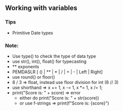 
## Working with variables

### Tips

- Primitive Date types


    

### Note:
- Use type() to check the type of data type
- use str(), int(), float() for typecasting
- ** exponents
- PEMDASLR [ () | ** | * | / | + | - | Left | Right]
- use round() or floor()
- 8 / 3 => float, instead use floor division for int (8 // 3)
- use shorthand => x += 1, x -= 1, x *= 1, x /= 1;
- print("Score is: " + score) => error
    - either do print("Score is: " + str(score))
    - or use f-strings => print(f"Score is:  {score}")
